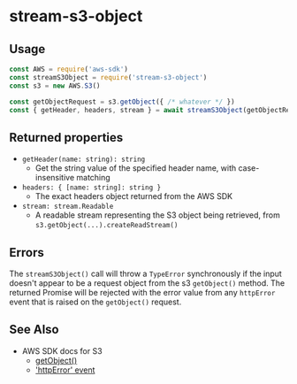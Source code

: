 # stream-s3-object

## Usage

```javascript
const AWS = require('aws-sdk')
const streamS3Object = require('stream-s3-object')
const s3 = new AWS.S3()

const getObjectRequest = s3.getObject({ /* whatever */ })
const { getHeader, headers, stream } = await streamS3Object(getObjectRequest)
```

## Returned properties

* `getHeader(name: string): string`
  * Get the string value of the specified header name, with case-insensitive matching
* `headers: { [name: string]: string }`
  * The exact headers object returned from the AWS SDK
* `stream: stream.Readable`
  * A readable stream representing the S3 object being retrieved, from `s3.getObject(...).createReadStream()`


## Errors

The `streamS3Object()` call will throw a `TypeError` synchronously if the input doesn't appear to be a request object from the s3 `getObject()` method. The returned Promise will be rejected with the error value from any `httpError` event that is raised on the `getObject()` request.

## See Also

* AWS SDK docs for S3
  * [getObject()](https://docs.aws.amazon.com/AWSJavaScriptSDK/latest/AWS/S3.html#getObject-property)
  * ['httpError' event](https://docs.aws.amazon.com/AWSJavaScriptSDK/latest/AWS/Request.html#httpError-event)
